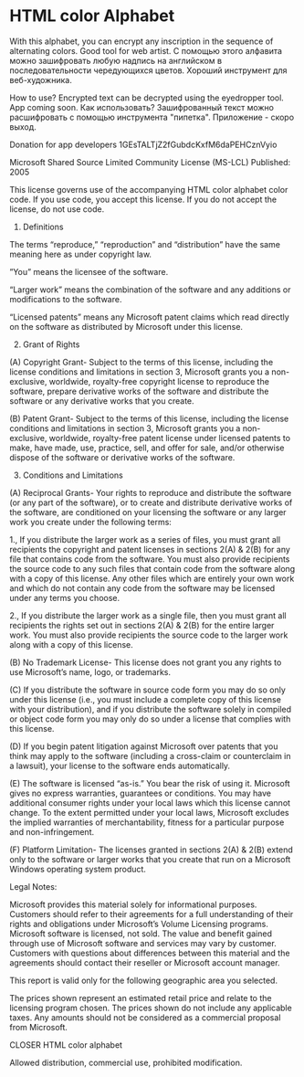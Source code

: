 # HTML color Alphabet

With this alphabet, you can encrypt any inscription in the sequence of alternating colors. Good tool for web artist.
С помощью этого алфавита можно зашифровать любую надпись на английском в последовательности чередующихся цветов. Хороший инструмент для веб-художника.


How to use? Encrypted text can be decrypted using the eyedropper tool. App coming soon.
Как использовать? Зашифрованный текст можно расшифровать с помощью инструмента "пипетка". Приложение - скоро выход. 

Donation for app developers  1GEsTALTjZ2fGubdcKxfM6daPEHCznVyio




Microsoft Shared Source Limited Community License (MS-LCL)
Published: 2005


This license governs use of the accompanying HTML color alphabet color code. If you use  code, you accept this license. If you do not accept the license, do not use code.



1. Definitions

The terms “reproduce,” “reproduction” and “distribution” have the same meaning here as under copyright law.

”You” means the licensee of the software.

“Larger work” means the combination of the software and any additions or modifications to the software.

“Licensed patents” means any Microsoft patent claims which read directly on the software as distributed by Microsoft under this license.



2. Grant of Rights

(A) Copyright Grant- Subject to the terms of this license, including the license conditions and limitations in section 3, Microsoft grants you a non-exclusive, worldwide, royalty-free copyright license to reproduce the software, prepare derivative works of the software and distribute the software or any derivative works that you create.

(B) Patent Grant- Subject to the terms of this license, including the license conditions and limitations in section 3, Microsoft grants you a non-exclusive, worldwide, royalty-free patent license under licensed patents to make, have made, use, practice, sell, and offer for sale, and/or otherwise dispose of the software or derivative works of the software.



3. Conditions and Limitations

(A) Reciprocal Grants- Your rights to reproduce and distribute the software (or any part of the software), or to create and distribute derivative works of the software, are conditioned on your licensing the software or any larger work you create under the following terms:

1., If you distribute the larger work as a series of files, you must grant all recipients the copyright and patent licenses in sections 2(A) & 2(B) for any file that contains code from the software. You must also provide recipients the source code to any such files that contain code from the software along with a copy of this license. Any other files which are entirely your own work and which do not contain any code from the software may be licensed under any terms you choose.

2., If you distribute the larger work as a single file, then you must grant all recipients the rights set out in sections 2(A) & 2(B) for the entire larger work. You must also provide recipients the source code to the larger work along with a copy of this license.

(B) No Trademark License- This license does not grant you any rights to use Microsoft’s name, logo, or trademarks.

(C) If you distribute the software in source code form you may do so only under this license (i.e., you must include a complete copy of this license with your distribution), and if you distribute the software solely in compiled or object code form you may only do so under a license that complies with this license.

(D) If you begin patent litigation against Microsoft over patents that you think may apply to the software (including a cross-claim or counterclaim in a lawsuit), your license to the software ends automatically.

(E) The software is licensed “as-is.” You bear the risk of using it. Microsoft gives no express warranties, guarantees or conditions. You may have additional consumer rights under your local laws which this license cannot change. To the extent permitted under your local laws, Microsoft excludes the implied warranties of merchantability, fitness for a particular purpose and non-infringement.

(F) Platform Limitation- The licenses granted in sections 2(A) & 2(B) extend only to the software or larger works that you create that run on a Microsoft Windows operating system product.



Legal Notes:

Microsoft provides this material solely for informational purposes. Customers should refer to their agreements for a full understanding of their rights and obligations under Microsoft’s Volume Licensing programs. Microsoft software is licensed, not sold. The value and benefit gained through use of Microsoft software and services may vary by customer. Customers with questions about differences between this material and the agreements should contact their reseller or Microsoft account manager.

This report is valid only for the following geographic area you selected.

The prices shown represent an estimated retail price and relate to the licensing program chosen. The prices shown do not include any applicable taxes. Any amounts should not be considered as a commercial proposal from Microsoft.





CLOSER HTML color alphabet

Allowed distribution, commercial use, prohibited modification.
